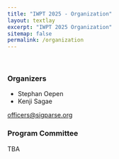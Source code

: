 ```yaml
---
title: "IWPT 2025 - Organization"
layout: textlay
excerpt: "IWPT 2025 Organization"
sitemap: false
permalink: /organization
---
```


&nbsp;

### Organizers

- Stephan Oepen
- Kenji Sagae

<officers@sigparse.org>


### Program Committee

TBA

&nbsp; 

&nbsp; 

&nbsp; 

&nbsp; 

&nbsp; 

&nbsp; 

&nbsp; 

&nbsp; 

&nbsp; 

&nbsp; 

&nbsp; 

&nbsp; 

&nbsp; 
